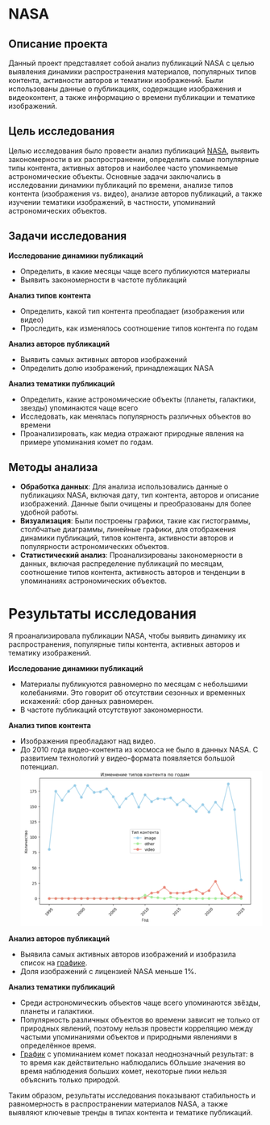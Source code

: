 # NASA

## Описание проекта

Данный проект представляет собой анализ публикаций NASA с целью выявления динамики распространения материалов, популярных типов контента, активности авторов и тематики изображений. Были использованы данные о публикациях, содержащие изображения и видеоконтент, а также информацию о времени публикации и тематике изображений.

## Цель исследования

Целью исследования было провести анализ публикаций [NASA](https://api.nasa.gov), выявить закономерности в их распространении, определить самые популярные типы контента, активных авторов и наиболее часто упоминаемые астрономические объекты. Основные задачи заключались в исследовании динамики публикаций по времени, анализе типов контента (изображения vs. видео), анализе авторов публикаций, а также изучении тематики изображений, в частности, упоминаний астрономических объектов.

## Задачи исследования  

**Исследование динамики публикаций**    
   - Определить, в какие месяцы чаще всего публикуются материалы  
   - Выявить закономерности в частоте публикаций  

**Анализ типов контента**  
   - Определить, какой тип контента преобладает (изображения или видео)  
   - Проследить, как изменялось соотношение типов контента по годам  

**Анализ авторов публикаций**  
   - Выявить самых активных авторов изображений  
   - Определить долю изображений, принадлежащих NASA  

**Анализ тематики публикаций**  
   - Определить, какие астрономические объекты (планеты, галактики, звезды) упоминаются чаще всего  
   - Исследовать, как менялась популярность различных объектов во времени
   - Проанализировать, как медиа отражают природные явления на примере упоминания комет по годам. 

## Методы анализа

- **Обработка данных**: Для анализа использовались данные о публикациях NASA, включая дату, тип контента, авторов и описание изображений. Данные были очищены и преобразованы для более удобной работы.
- **Визуализация**: Были построены графики, такие как гистограммы, столбчатые диаграммы, линейные графики, для отображения динамики публикаций, типов контента, активности авторов и популярности астрономических объектов.
- **Статистический анализ**: Проанализированы закономерности в данных, включая распределение публикаций по месяцам, соотношение типов контента, активность авторов и тенденции в упоминаниях астрономических объектов.

# Результаты исследования
Я проанализировала публикации NASA, чтобы выявить динамику их распространения, популярные типы контента, активных авторов и тематику изображений. 

**Исследование динамики публикаций**    
   - Материалы публикуются равномерно по месяцам с небольшими колебаниями. Это говорит об отсутствии сезонных и временных искажений: сбор данных равномерен.   
   - В частоте публикаций отсутствуют закономерности.  

**Анализ типов контента**  
   - Изображения преобладают над видео.  
   - До 2010 года видео-контента из космоса не было в данных NASA. С развитием технологий у видео-формата появляется большой потенциал.![График](https://github.com/annaopendata/NASA/blob/main/nasa_graph_1.png)

**Анализ авторов публикаций**  
   - Выявила самых активных авторов изображений и изобразила список на [графике](https://github.com/annaopendata/NASA/blob/main/nasa_graph_4.png).  
   - Доля изображений с лицензией NASA меньше 1%.  

**Анализ тематики публикаций**  
   - Среди астрономическиъ объектов чаще всего упоминаются звёзды, планеты и галактики.  
   - Популярность различных объектов во времени зависит не только от природных явлений, поэтому нельзя провести корреляцию между частыми упоминаниями объектов и природными явлениями в определённое время.
   - [График](https://github.com/annaopendata/NASA/blob/main/nasa_graph_3.png) с упоминанием комет показал неоднозначный результат: в то время как действительно наблюдались бОльшие значения во время наблюдения больших комет, некоторые пики нельзя объяснить только природой. 

Таким образом, результаты исследования показывают стабильность и равномерность в распространении материалов NASA, а также выявляют ключевые тренды в типах контента и тематике публикаций.
